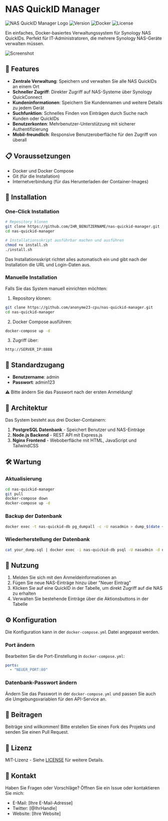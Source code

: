# NAS QuickID Manager

![NAS QuickID Manager Logo](https://img.shields.io/badge/NAS-QuickID%20Manager-blue)
![Version](https://img.shields.io/badge/version-1.0.0-green)
![Docker](https://img.shields.io/badge/docker-required-blue)
![License](https://img.shields.io/badge/license-MIT-yellow)

Ein einfaches, Docker-basiertes Verwaltungssystem für Synology NAS QuickIDs. Perfekt für IT-Administratoren, die mehrere Synology NAS-Geräte verwalten müssen.

![Screenshot](https://img.shields.io/badge/Screenshot-Demo-lightgrey)

## 🚀 Features

- **Zentrale Verwaltung**: Speichern und verwalten Sie alle NAS QuickIDs an einem Ort
- **Schneller Zugriff**: Direkter Zugriff auf NAS-Systeme über Synology QuickConnect
- **Kundeninformationen**: Speichern Sie Kundennamen und weitere Details zu jedem Gerät
- **Suchfunktion**: Schnelles Finden von Einträgen durch Suche nach Kunden oder QuickIDs
- **Benutzerkonten**: Mehrbenutzer-Unterstützung mit sicherer Authentifizierung
- **Mobil-freundlich**: Responsive Benutzeroberfläche für den Zugriff von überall

## 📋 Voraussetzungen

- Docker und Docker Compose
- Git (für die Installation)
- Internetverbindung (für das Herunterladen der Container-Images)

## 🔧 Installation

### One-Click Installation

```bash
# Repository klonen
git clone https://github.com/IHR_BENUTZERNAME/nas-quickid-manager.git
cd nas-quickid-manager

# Installationsskript ausführbar machen und ausführen
chmod +x install.sh
./install.sh
```

Das Installationsskript richtet alles automatisch ein und gibt nach der Installation die URL und Login-Daten aus.

### Manuelle Installation

Falls Sie das System manuell einrichten möchten:

1. Repository klonen:
```bash
git clone https://github.com/anonyme23-cpu/nas-quickid-manager.git
cd nas-quickid-manager
```

2. Docker Compose ausführen:
```bash
docker-compose up -d
```

3. Zugriff über:
```
http://SERVER_IP:8888
```

## 🔐 Standardzugang

- **Benutzername**: admin
- **Passwort**: admin123

⚠️ Bitte ändern Sie das Passwort nach der ersten Anmeldung!

## 🧩 Architektur

Das System besteht aus drei Docker-Containern:

1. **PostgreSQL Datenbank** - Speichert Benutzer und NAS-Einträge
2. **Node.js Backend** - REST API mit Express.js
3. **Nginx Frontend** - Weboberfläche mit HTML, JavaScript und TailwindCSS

## 🛠️ Wartung

### Aktualisierung

```bash
cd nas-quickid-manager
git pull
docker-compose down
docker-compose up -d
```

### Backup der Datenbank

```bash
docker exec -t nas-quickid-db pg_dumpall -c -U nasadmin > dump_$(date +%Y-%m-%d_%H_%M_%S).sql
```

### Wiederherstellung der Datenbank

```bash
cat your_dump.sql | docker exec -i nas-quickid-db psql -U nasadmin -d nasquickid
```

## 📝 Nutzung

1. Melden Sie sich mit den Anmeldeinformationen an
2. Fügen Sie neue NAS-Einträge hinzu über "Neuer Eintrag"
3. Klicken Sie auf eine QuickID in der Tabelle, um direkt Zugriff auf die NAS zu erhalten
4. Verwalten Sie bestehende Einträge über die Aktionsbuttons in der Tabelle

## ⚙️ Konfiguration

Die Konfiguration kann in der `docker-compose.yml` Datei angepasst werden.

### Port ändern

Bearbeiten Sie die Port-Einstellung in `docker-compose.yml`:
```yaml
ports:
  - "NEUER_PORT:80"
```

### Datenbank-Passwort ändern

Ändern Sie das Passwort in der `docker-compose.yml` und passen Sie auch die Umgebungsvariablen für den API-Service an.

## 🤝 Beitragen

Beiträge sind willkommen! Bitte erstellen Sie einen Fork des Projekts und senden Sie einen Pull Request.

## 📜 Lizenz

MIT-Lizenz - Siehe [LICENSE](LICENSE) für weitere Details.

## 📧 Kontakt

Haben Sie Fragen oder Vorschläge? Öffnen Sie ein Issue oder kontaktieren Sie mich:

- E-Mail: [Ihre E-Mail-Adresse]
- Twitter: [@IhrHandle]
- Website: [Ihre Website]
